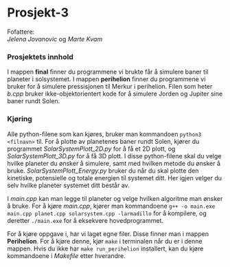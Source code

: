 # Prosjekt-3

Fofattere:  
*Jelena Jovanovic* og *Marte Kvam*

### Prosjektets innhold
I mappen **final** finner du programmene vi brukte får å simulere baner til planeter i solsystemet. I mappen **perihelion** finner du programmene vi bruker for å simulere pressisjonen til Merkur i perihelion. Filen som heter *b.cpp* bruker ikke-objektorientert kode for å simulere Jorden og Jupiter sine baner rundt Solen.

### Kjøring
Alle python-filene som kan kjøres, bruker man kommandoen ```python3 <filnavn>``` til. For å plotte av planetenes baner rundt Solen, kjører du programmet *SolarSystemPlott_2D.py* for å få et 2D plott, og *SolarSystemPlott_3D.py* for å få 3D plott. I disse python-filene skal du velge hvilke planeter du ønsker å simulere, samt med hvilken metode du ønsker å bruke. *SolarSystemPlott_Energy.py* bruker du når du skal plotte den kinetiske, potensielle og totale energien til systemet ditt. Her igjen velger du selv hvilke planeter systemet ditt består av.

I *main.cpp* kan man legge til planeter og velge hvilken algoritme man ønsker å bruke. For å kjøre *main.cpp*, kjører man kommandoene ```g++ -o main.exe main.cpp planet.cpp solarsystem.cpp -larmadillo``` for å kompilere, og deretter ```./main.exe``` for å eksekvere hovedprogrammet.

For å kjøre oppgave i, har vi laget egne filer. Disse finner man i mappen **Perihelion**. For å kjøre denne, kjør ```make``` i terminalen når du er i denne mappen. Hvis du ikke har ```make run_perihelion``` installert, kan du kjøre kommandoene i *Makefile* etter hverandre.




